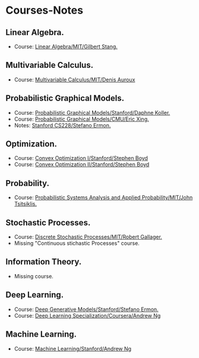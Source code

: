 # Courses-Notes

## Linear Algebra.
* Course: [Linear Algebra/MIT/Gilbert Stang.](https://ocw.mit.edu/courses/mathematics/18-06-linear-algebra-spring-2010/)

## Multivariable Calculus.
* Course: [Multivariable Calculus/MIT/Denis Auroux](https://ocw.mit.edu/courses/mathematics/18-02-multivariable-calculus-fall-2007/index.htm)

## Probabilistic Graphical Models.
* Course: [Probabilistic Graphical Models/Stanford/Daphne Koller.](https://www.coursera.org/learn/probabilistic-graphical-models/home/welcome)
* Course: [Probabilistic Graphical Models/CMU/Eric Xing.](http://www.cs.cmu.edu/~epxing/Class/10708/lecture.html)
* Notes: [Stanford CS228/Stefano Ermon.](https://ermongroup.github.io/cs228-notes/)

## Optimization.
* Course: [Convex Optimization I/Stanford/Stephen Boyd](https://see.stanford.edu/Course/EE364A)
* Course: [Convex Optimization II/Stanford/Stephen Boyd](https://see.stanford.edu/Course/EE364B)

## Probability.
* Course: [Probabilistic Systems Analysis and Applied Probability/MIT/John Tsitsiklis.](https://ocw.mit.edu/courses/electrical-engineering-and-computer-science/6-041-probabilistic-systems-analysis-and-applied-probability-fall-2010/index.htm)

## Stochastic Processes.
* Course: [Discrete Stochastic Processes/MIT/Robert Gallager.](https://ocw.mit.edu/courses/electrical-engineering-and-computer-science/6-262-discrete-stochastic-processes-spring-2011/index.htm)
* Missing "Continuous stichastic Processes" course.

## Information Theory.
* Missing course.

## Deep Learning.
* Course: [Deep Generative Models/Stanford/Stefano Ermon.](https://deepgenerativemodels.github.io/)
* Course: [Deep Learning Specialization/Coursera/Andrew Ng](https://www.coursera.org/specializations/deep-learning)

## Machine Learning.
* Course: [Machine Learning/Stanford/Andrew Ng](https://www.coursera.org/learn/machine-learning)

